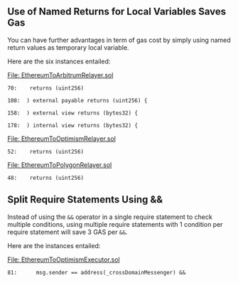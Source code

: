 ## Use of Named Returns for Local Variables Saves Gas
You can have further advantages in term of gas cost by simply using named return values as temporary local variable. 

Here are the six instances entailed:

[File: EthereumToArbitrumRelayer.sol](https://github.com/pooltogether/ERC5164/blob/5647bd84f2a6d1a37f41394874d567e45a97bf48/src/ethereum-arbitrum/EthereumToArbitrumRelayer.sol)

```
70:    returns (uint256)

108:  ) external payable returns (uint256) {

158:  ) external view returns (bytes32) {

178:  ) internal view returns (bytes32) {
```
[File: EthereumToOptimismRelayer.sol](https://github.com/pooltogether/ERC5164/blob/5647bd84f2a6d1a37f41394874d567e45a97bf48/src/ethereum-optimism/EthereumToOptimismRelayer.sol)

```
52:    returns (uint256)
```
[File: EthereumToPolygonRelayer.sol](https://github.com/pooltogether/ERC5164/blob/5647bd84f2a6d1a37f41394874d567e45a97bf48/src/ethereum-polygon/EthereumToPolygonRelayer.sol)

```
48:    returns (uint256)
```
## Split Require Statements Using &&
Instead of using the `&&` operator in a single require statement to check multiple conditions, using multiple require statements with 1 condition per require statement will save 3 GAS per `&&`. 

Here are the instances entailed:

[File: EthereumToOptimismExecutor.sol](https://github.com/pooltogether/ERC5164/blob/5647bd84f2a6d1a37f41394874d567e45a97bf48/src/ethereum-optimism/EthereumToOptimismExecutor.sol)

```
81:      msg.sender == address(_crossDomainMessenger) &&
```